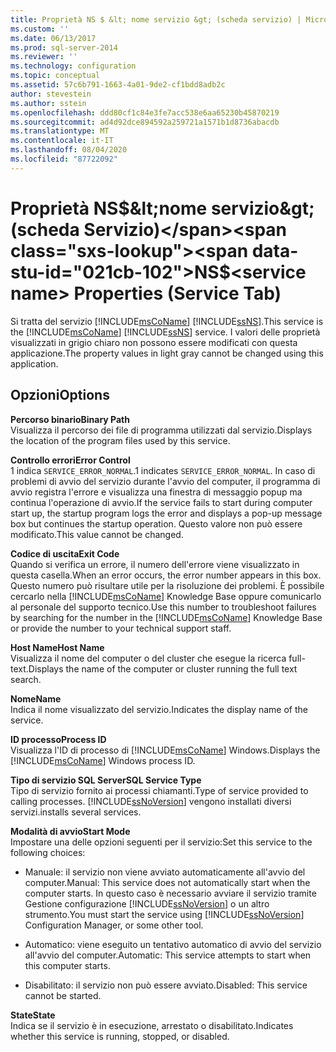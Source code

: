 ```yaml
---
title: Proprietà NS $ &lt; nome servizio &gt; (scheda servizio) | Microsoft Docs
ms.custom: ''
ms.date: 06/13/2017
ms.prod: sql-server-2014
ms.reviewer: ''
ms.technology: configuration
ms.topic: conceptual
ms.assetid: 57c6b791-1663-4a01-9de2-cf1bdd8adb2c
author: stevestein
ms.author: sstein
ms.openlocfilehash: ddd80cf1c84e3fe7acc538e6aa65230b45870219
ms.sourcegitcommit: ad4d92dce894592a259721a1571b1d8736abacdb
ms.translationtype: MT
ms.contentlocale: it-IT
ms.lasthandoff: 08/04/2020
ms.locfileid: "87722092"
---
```

# <a name="nsltservice-namegt-properties-service-tab"></a><span data-ttu-id="021cb-102">Proprietà NS$&lt;nome servizio&gt; (scheda Servizio)</span><span class="sxs-lookup"><span data-stu-id="021cb-102">NS$&lt;service name&gt; Properties (Service Tab)</span></span>
  <span data-ttu-id="021cb-103">Si tratta del servizio [!INCLUDE[msCoName](../../includes/msconame-md.md)] [!INCLUDE[ssNS](../../includes/ssns-md.md)].</span><span class="sxs-lookup"><span data-stu-id="021cb-103">This service is the [!INCLUDE[msCoName](../../includes/msconame-md.md)] [!INCLUDE[ssNS](../../includes/ssns-md.md)] service.</span></span> <span data-ttu-id="021cb-104">I valori delle proprietà visualizzati in grigio chiaro non possono essere modificati con questa applicazione.</span><span class="sxs-lookup"><span data-stu-id="021cb-104">The property values in light gray cannot be changed using this application.</span></span>  
  
## <a name="options"></a><span data-ttu-id="021cb-105">Opzioni</span><span class="sxs-lookup"><span data-stu-id="021cb-105">Options</span></span>  
 <span data-ttu-id="021cb-106">**Percorso binario**</span><span class="sxs-lookup"><span data-stu-id="021cb-106">**Binary Path**</span></span>  
 <span data-ttu-id="021cb-107">Visualizza il percorso dei file di programma utilizzati dal servizio.</span><span class="sxs-lookup"><span data-stu-id="021cb-107">Displays the location of the program files used by this service.</span></span>  
  
 <span data-ttu-id="021cb-108">**Controllo errori**</span><span class="sxs-lookup"><span data-stu-id="021cb-108">**Error Control**</span></span>  
 <span data-ttu-id="021cb-109">1 indica `SERVICE_ERROR_NORMAL`.</span><span class="sxs-lookup"><span data-stu-id="021cb-109">1 indicates `SERVICE_ERROR_NORMAL`.</span></span> <span data-ttu-id="021cb-110">In caso di problemi di avvio del servizio durante l'avvio del computer, il programma di avvio registra l'errore e visualizza una finestra di messaggio popup ma continua l'operazione di avvio.</span><span class="sxs-lookup"><span data-stu-id="021cb-110">If the service fails to start during computer start up, the startup program logs the error and displays a pop-up message box but continues the startup operation.</span></span> <span data-ttu-id="021cb-111">Questo valore non può essere modificato.</span><span class="sxs-lookup"><span data-stu-id="021cb-111">This value cannot be changed.</span></span>  
  
 <span data-ttu-id="021cb-112">**Codice di uscita**</span><span class="sxs-lookup"><span data-stu-id="021cb-112">**Exit Code**</span></span>  
 <span data-ttu-id="021cb-113">Quando si verifica un errore, il numero dell'errore viene visualizzato in questa casella.</span><span class="sxs-lookup"><span data-stu-id="021cb-113">When an error occurs, the error number appears in this box.</span></span> <span data-ttu-id="021cb-114">Questo numero può risultare utile per la risoluzione dei problemi. È possibile cercarlo nella [!INCLUDE[msCoName](../../includes/msconame-md.md)] Knowledge Base oppure comunicarlo al personale del supporto tecnico.</span><span class="sxs-lookup"><span data-stu-id="021cb-114">Use this number to troubleshoot failures by searching for the number in the [!INCLUDE[msCoName](../../includes/msconame-md.md)] Knowledge Base or provide the number to your technical support staff.</span></span>  
  
 <span data-ttu-id="021cb-115">**Host Name**</span><span class="sxs-lookup"><span data-stu-id="021cb-115">**Host Name**</span></span>  
 <span data-ttu-id="021cb-116">Visualizza il nome del computer o del cluster che esegue la ricerca full-text.</span><span class="sxs-lookup"><span data-stu-id="021cb-116">Displays the name of the computer or cluster running the full text search.</span></span>  
  
 <span data-ttu-id="021cb-117">**Nome**</span><span class="sxs-lookup"><span data-stu-id="021cb-117">**Name**</span></span>  
 <span data-ttu-id="021cb-118">Indica il nome visualizzato del servizio.</span><span class="sxs-lookup"><span data-stu-id="021cb-118">Indicates the display name of the service.</span></span>  
  
 <span data-ttu-id="021cb-119">**ID processo**</span><span class="sxs-lookup"><span data-stu-id="021cb-119">**Process ID**</span></span>  
 <span data-ttu-id="021cb-120">Visualizza l'ID di processo di [!INCLUDE[msCoName](../../includes/msconame-md.md)] Windows.</span><span class="sxs-lookup"><span data-stu-id="021cb-120">Displays the [!INCLUDE[msCoName](../../includes/msconame-md.md)] Windows process ID.</span></span>  
  
 <span data-ttu-id="021cb-121">**Tipo di servizio SQL Server**</span><span class="sxs-lookup"><span data-stu-id="021cb-121">**SQL Service Type**</span></span>  
 <span data-ttu-id="021cb-122">Tipo di servizio fornito ai processi chiamanti.</span><span class="sxs-lookup"><span data-stu-id="021cb-122">Type of service provided to calling processes.</span></span> [!INCLUDE[ssNoVersion](../../includes/ssnoversion-md.md)] <span data-ttu-id="021cb-123">vengono installati diversi servizi.</span><span class="sxs-lookup"><span data-stu-id="021cb-123">installs several services.</span></span>  
  
 <span data-ttu-id="021cb-124">**Modalità di avvio**</span><span class="sxs-lookup"><span data-stu-id="021cb-124">**Start Mode**</span></span>  
 <span data-ttu-id="021cb-125">Impostare una delle opzioni seguenti per il servizio:</span><span class="sxs-lookup"><span data-stu-id="021cb-125">Set this service to the following choices:</span></span>  
  
-   <span data-ttu-id="021cb-126">Manuale: il servizio non viene avviato automaticamente all'avvio del computer.</span><span class="sxs-lookup"><span data-stu-id="021cb-126">Manual: This service does not automatically start when the computer starts.</span></span> <span data-ttu-id="021cb-127">In questo caso è necessario avviare il servizio tramite Gestione configurazione [!INCLUDE[ssNoVersion](../../includes/ssnoversion-md.md)] o un altro strumento.</span><span class="sxs-lookup"><span data-stu-id="021cb-127">You must start the service using [!INCLUDE[ssNoVersion](../../includes/ssnoversion-md.md)] Configuration Manager, or some other tool.</span></span>  
  
-   <span data-ttu-id="021cb-128">Automatico: viene eseguito un tentativo automatico di avvio del servizio all'avvio del computer.</span><span class="sxs-lookup"><span data-stu-id="021cb-128">Automatic: This service attempts to start when this computer starts.</span></span>  
  
-   <span data-ttu-id="021cb-129">Disabilitato: il servizio non può essere avviato.</span><span class="sxs-lookup"><span data-stu-id="021cb-129">Disabled: This service cannot be started.</span></span>  
  
 <span data-ttu-id="021cb-130">**State**</span><span class="sxs-lookup"><span data-stu-id="021cb-130">**State**</span></span>  
 <span data-ttu-id="021cb-131">Indica se il servizio è in esecuzione, arrestato o disabilitato.</span><span class="sxs-lookup"><span data-stu-id="021cb-131">Indicates whether this service is running, stopped, or disabled.</span></span>  
  
  
